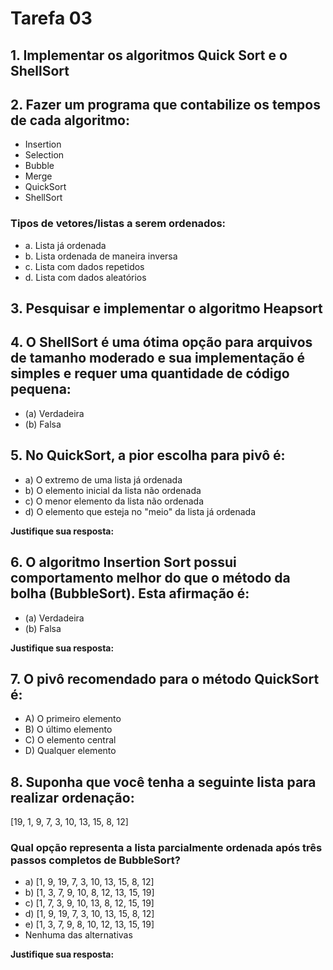 # Tarefa 03

## 1. Implementar os algoritmos Quick Sort e o ShellSort

## 2. Fazer um programa que contabilize os tempos de cada algoritmo:
- Insertion
- Selection
- Bubble
- Merge
- QuickSort
- ShellSort

### Tipos de vetores/listas a serem ordenados:
- a. Lista já ordenada
- b. Lista ordenada de maneira inversa
- c. Lista com dados repetidos
- d. Lista com dados aleatórios

## 3. Pesquisar e implementar o algoritmo Heapsort

## 4. O ShellSort é uma ótima opção para arquivos de tamanho moderado e sua implementação é simples e requer uma quantidade de código pequena:
- (a) Verdadeira
- (b) Falsa

## 5. No QuickSort, a pior escolha para pivô é:
- a) O extremo de uma lista já ordenada
- b) O elemento inicial da lista não ordenada
- c) O menor elemento da lista não ordenada
- d) O elemento que esteja no "meio" da lista já ordenada

**Justifique sua resposta:**

## 6. O algoritmo Insertion Sort possui comportamento melhor do que o método da bolha (BubbleSort). Esta afirmação é:
- (a) Verdadeira
- (b) Falsa

**Justifique sua resposta:**

## 7. O pivô recomendado para o método QuickSort é:
- A) O primeiro elemento
- B) O último elemento
- C) O elemento central
- D) Qualquer elemento

## 8. Suponha que você tenha a seguinte lista para realizar ordenação: 
[19, 1, 9, 7, 3, 10, 13, 15, 8, 12]

### Qual opção representa a lista parcialmente ordenada após três passos completos de BubbleSort?
- a) [1, 9, 19, 7, 3, 10, 13, 15, 8, 12]
- b) [1, 3, 7, 9, 10, 8, 12, 13, 15, 19]
- c) [1, 7, 3, 9, 10, 13, 8, 12, 15, 19]
- d) [1, 9, 19, 7, 3, 10, 13, 15, 8, 12]
- e) [1, 3, 7, 9, 8, 10, 12, 13, 15, 19]
- Nenhuma das alternativas

**Justifique sua resposta:**
